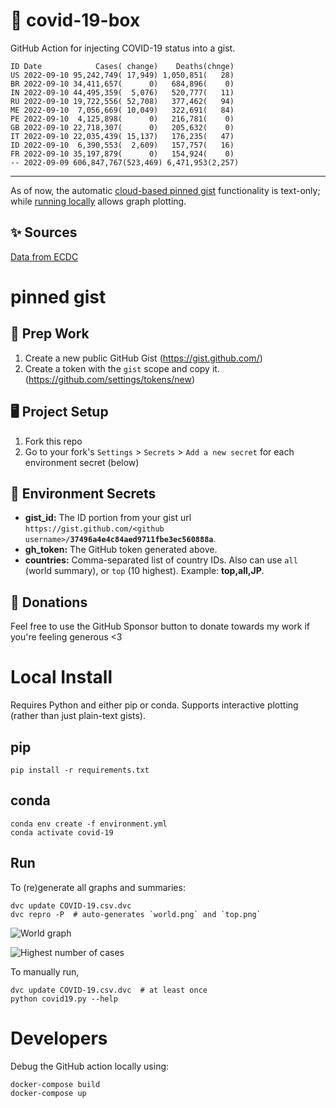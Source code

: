 # 🏥 covid-19-box

GitHub Action for injecting COVID-19 status into a gist.

```
ID Date            Cases( change)    Deaths(chnge)
US 2022-09-10 95,242,749( 17,949) 1,050,851(   28)
BR 2022-09-10 34,411,657(      0)   684,896(    0)
IN 2022-09-10 44,495,359(  5,076)   520,777(   11)
RU 2022-09-10 19,722,556( 52,708)   377,462(   94)
ME 2022-09-10  7,056,669( 10,049)   322,691(   84)
PE 2022-09-10  4,125,898(      0)   216,781(    0)
GB 2022-09-10 22,718,307(      0)   205,632(    0)
IT 2022-09-10 22,035,439( 15,137)   176,235(   47)
ID 2022-09-10  6,390,553(  2,609)   157,757(   16)
FR 2022-09-10 35,197,879(      0)   154,924(    0)
-- 2022-09-09 606,847,767(523,469) 6,471,953(2,257)
```

---

As of now, the automatic [cloud-based pinned gist](#pinned-gist) functionality is text-only;
while [running locally](#local-install) allows graph plotting.

## ✨ Sources

[Data from ECDC](https://www.ecdc.europa.eu/en/publications-data/download-todays-data-geographic-distribution-covid-19-cases-worldwide)

# pinned gist

## 🎒 Prep Work
1. Create a new public GitHub Gist (https://gist.github.com/)
1. Create a token with the `gist` scope and copy it. (https://github.com/settings/tokens/new)

## 🖥 Project Setup
1. Fork this repo
1. Go to your fork's `Settings` > `Secrets` > `Add a new secret` for each environment secret (below)

## 🤫 Environment Secrets
- **gist_id:** The ID portion from your gist url `https://gist.github.com/<github username>/`**`37496a4e4c84aed9711fbe3ec560888a`**.
- **gh_token:** The GitHub token generated above.
- **countries:** Comma-separated list of country IDs. Also can use `all` (world summary), or `top` (10 highest). Example: **top,all,JP**.

## 💸 Donations

Feel free to use the GitHub Sponsor button to donate towards my work if you're feeling generous <3

# Local Install

Requires Python and either pip or conda. Supports interactive plotting (rather than just plain-text gists).

## pip

```
pip install -r requirements.txt
```

## conda

```
conda env create -f environment.yml
conda activate covid-19
```

## Run

To (re)generate all graphs and summaries:

```
dvc update COVID-19.csv.dvc
dvc repro -P  # auto-generates `world.png` and `top.png`
```

![World graph](world.png)

![Highest number of cases](top.png)

To manually run,

```
dvc update COVID-19.csv.dvc  # at least once
python covid19.py --help
```

# Developers

Debug the GitHub action locally using:

```
docker-compose build
docker-compose up
```
